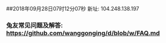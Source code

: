 ##2018年09月28日07时12分07秒 新址: 104.248.138.197
### 兔友常见问题及解答: https://github.com/wanggonging/d/blob/w/FAQ.md
